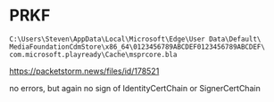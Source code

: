 # PRKF

~~~
C:\Users\Steven\AppData\Local\Microsoft\Edge\User Data\Default\
MediaFoundationCdmStore\x86_64\0123456789ABCDEF0123456789ABCDEF\
com.microsoft.playready\Cache\msprcore.bla
~~~

https://packetstorm.news/files/id/178521

no errors, but again no sign of IdentityCertChain or SignerCertChain
